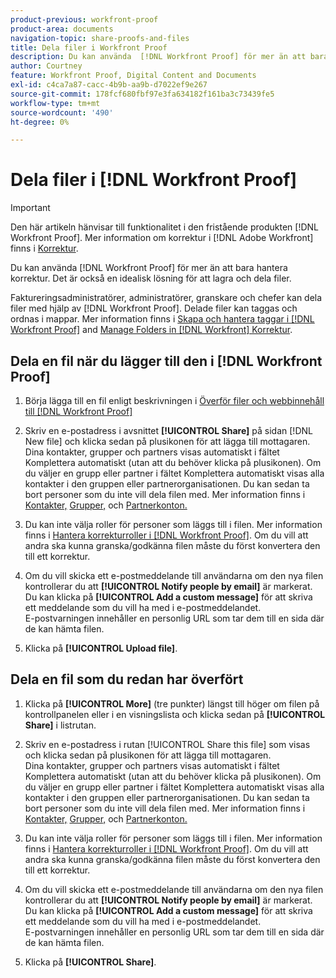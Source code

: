 ```yaml
---
product-previous: workfront-proof
product-area: documents
navigation-topic: share-proofs-and-files
title: Dela filer i Workfront Proof
description: Du kan använda  [!DNL Workfront Proof] för mer än att bara hantera korrektur. Det är också en idealisk lösning för att lagra och dela filer.
author: Courtney
feature: Workfront Proof, Digital Content and Documents
exl-id: c4ca7a87-cacc-4b9b-aa9b-d7022ef9e267
source-git-commit: 178fcf680fbf97e3fa634182f161ba3c73439fe5
workflow-type: tm+mt
source-wordcount: '490'
ht-degree: 0%

---
```


# Dela filer i [!DNL Workfront Proof]

>[!IMPORTANT]
>
>Den här artikeln hänvisar till funktionalitet i den fristående produkten [!DNL Workfront Proof]. Mer information om korrektur i [!DNL Adobe Workfront] finns i [Korrektur](../../../review-and-approve-work/proofing/proofing.md).

Du kan använda [!DNL Workfront Proof] för mer än att bara hantera korrektur. Det är också en idealisk lösning för att lagra och dela filer.

Faktureringsadministratörer, administratörer, granskare och chefer kan dela filer med hjälp av [!DNL Workfront Proof]. Delade filer kan taggas och ordnas i mappar. Mer information finns i [Skapa och hantera taggar i [!DNL Workfront Proof]](../../../workfront-proof/wp-work-proofsfiles/organize-your-work/create-and-manage-tags.md) and [Manage Folders in [!DNL Workfront] Korrektur](../../../workfront-proof/wp-work-proofsfiles/organize-your-work/manage-folders.md).

## Dela en fil när du lägger till den i [!DNL Workfront Proof]

1. Börja lägga till en fil enligt beskrivningen i [Överför filer och webbinnehåll till [!DNL Workfront Proof]](../../../workfront-proof/wp-work-proofsfiles/create-proofs-and-files/upload-files-web-content.md)
1. Skriv en e-postadress i avsnittet **[!UICONTROL Share]** på sidan [!DNL New file] och klicka sedan på plusikonen för att lägga till mottagaren.\
   Dina kontakter, grupper och partners visas automatiskt i fältet Komplettera automatiskt (utan att du behöver klicka på plusikonen). Om du väljer en grupp eller partner i fältet Komplettera automatiskt visas alla kontakter i den gruppen eller partnerorganisationen. Du kan sedan ta bort personer som du inte vill dela filen med. Mer information finns i [Kontakter,](https://support.workfront.com/hc/en-us/sections/115000920808-Contacts) [Grupper,](https://support.workfront.com/hc/en-us/sections/115000920828-Groups) och [Partnerkonton.](https://support.workfront.com/hc/en-us/sections/115000912107-Partner-accounts)

1. Du kan inte välja roller för personer som läggs till i filen. Mer information finns i [Hantera korrekturroller i [!DNL Workfront Proof]](../../../workfront-proof/wp-work-proofsfiles/share-proofs-and-files/manage-proof-roles.md). Om du vill att andra ska kunna granska/godkänna filen måste du först konvertera den till ett korrektur.
1. Om du vill skicka ett e-postmeddelande till användarna om den nya filen kontrollerar du att **[!UICONTROL Notify people by email]** är markerat.\
   Du kan klicka på **[!UICONTROL Add a custom message]** för att skriva ett meddelande som du vill ha med i e-postmeddelandet.\
   E-postvarningen innehåller en personlig URL som tar dem till en sida där de kan hämta filen.

1. Klicka på **[!UICONTROL Upload file]**.

## Dela en fil som du redan har överfört

1. Klicka på **[!UICONTROL More]** (tre punkter) längst till höger om filen på kontrollpanelen eller i en visningslista och klicka sedan på **[!UICONTROL Share]** i listrutan.

1. Skriv en e-postadress i rutan [!UICONTROL Share this file] som visas och klicka sedan på plusikonen för att lägga till mottagaren.\
   Dina kontakter, grupper och partners visas automatiskt i fältet Komplettera automatiskt (utan att du behöver klicka på plusikonen). Om du väljer en grupp eller partner i fältet Komplettera automatiskt visas alla kontakter i den gruppen eller partnerorganisationen. Du kan sedan ta bort personer som du inte vill dela filen med. Mer information finns i [Kontakter,](https://support.workfront.com/hc/en-us/sections/115000920808-Contacts) [Grupper,](https://support.workfront.com/hc/en-us/sections/115000920828-Groups) och [Partnerkonton.](https://support.workfront.com/hc/en-us/sections/115000912107-Partner-accounts)

1. Du kan inte välja roller för personer som läggs till i filen. Mer information finns i [Hantera korrekturroller i [!DNL Workfront Proof]](../../../workfront-proof/wp-work-proofsfiles/share-proofs-and-files/manage-proof-roles.md). Om du vill att andra ska kunna granska/godkänna filen måste du först konvertera den till ett korrektur.
1. Om du vill skicka ett e-postmeddelande till användarna om den nya filen kontrollerar du att **[!UICONTROL Notify people by email]** är markerat.\
   Du kan klicka på **[!UICONTROL Add a custom message]** för att skriva ett meddelande som du vill ha med i e-postmeddelandet.\
   E-postvarningen innehåller en personlig URL som tar dem till en sida där de kan hämta filen.

1. Klicka på **[!UICONTROL Share]**.

